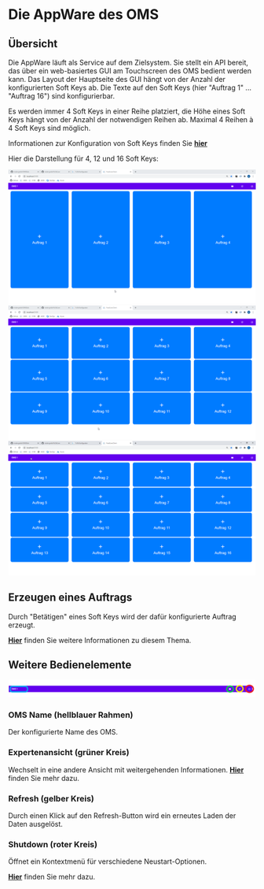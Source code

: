 # Die AppWare des OMS
## Übersicht
Die AppWare läuft als Service auf dem Zielsystem. Sie stellt ein API bereit, das über ein web-basiertes GUI am Touchscreen des OMS bedient werden kann. 
Das Layout der Hauptseite des GUI hängt von der Anzahl der konfigurierten Soft Keys ab. Die Texte auf den Soft Keys (hier "Auftrag 1" ... "Auftrag 16") sind konfigurierbar. 


Es werden immer 4 Soft Keys in einer Reihe platziert, die Höhe eines Soft Keys hängt von der Anzahl der notwendigen Reihen ab. Maximal 4 Reihen à 4 Soft Keys sind möglich.

Informationen zur Konfiguration von Soft Keys finden Sie [**hier**](../configuration/configuration_softkeys.md)


Hier die Darstellung für 4, 12 und 16 Soft Keys:

![4 Soft Keys](OrderSoftKeys4New.png?raw=true "4 konfigurierte Soft Keys")
![12 Soft Keys](OrderSoftKeys12New.png?raw=true "12 konfigurierte Soft Keys")
![16 Soft Keys](OrderSoftKeys16New.png?raw=true "16 konfigurierte Soft Keys")

## Erzeugen eines Auftrags
Durch "Betätigen" eines Soft Keys wird der dafür konfigurierte Auftrag erzeugt.  

[**Hier**](./appware_runorder.md) finden Sie weitere Informationen zu diesem Thema.

## Weitere Bedienelemente
![Header](Header.png?raw=true "Header")

### OMS Name (hellblauer Rahmen)
Der konfigurierte Name des OMS.

### Expertenansicht (grüner Kreis)
Wechselt in eine andere Ansicht mit weitergehenden Informationen.
[**Hier**](./appware_expertview.md) finden Sie mehr dazu.

### Refresh (gelber Kreis)
Durch einen Klick auf den Refresh-Button wird ein erneutes Laden der Daten ausgelöst.

### Shutdown (roter Kreis)
Öffnet ein Kontextmenü für verschiedene Neustart-Optionen.

[**Hier**](./appware_shutdown.md) finden Sie mehr dazu.

